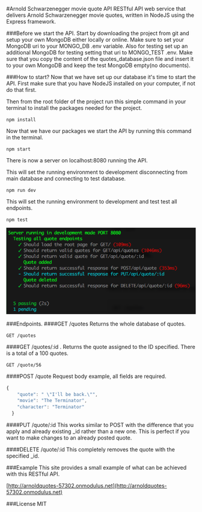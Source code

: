 #Arnold Schwarzenegger movie quote API
RESTful API web service that delivers Arnold Schwarzenegger movie quotes, written in NodeJS using the Express framework.

###Before we start the API.
Start by downloading the project from git and setup your own MongoDB either locally or online.
Make sure to set your MongoDB uri to your MONGO_DB .env variable.
Also for testing set up an additional MongoDB for testing setting that uri to MONGO_TEST .env.
Make sure that you copy the content of the quotes_database.json file and insert it to your own MongoDB and keep the test MongoDB empty(no documents).

###How to start?
Now that we have set up our database it's time to start the API.
First make sure that you have NodeJS installed on your computer, if not do that first.

Then from the root folder of the project run this simple command in your terminal to install the packages needed for the project.
```
npm install
```
Now that we have our packages we start the API by running this command in the terminal.
```
npm start
```
There is now a server on localhost:8080 running the API.



This will set the running environment to development disconnecting from main database and connecting to test database.
```
npm run dev
```

This will set the running environment to development and test test all endpoints.
```
npm test
```

![alt tag](./test.png)

###Endpoints.
####GET /quotes
Returns the whole database of quotes.
```
GET /quotes
```
####GET /quotes/:id .
Returns the quote assigned to the ID specified. There is a total of a 100 quotes.
```
GET /quote/56
```
####POST /quote
Request body example, all fields are required.
```javascript
{
    "quote": " \"I'll be back.\"",
    "movie": "The Terminator",
    "character": "Terminator"
  }
```
####PUT /quote/:id
This works similar to POST with the difference that you apply and already existing _id rather than a new one.
This is perfect if you want to make changes to an already posted quote.

####DELETE /quote/:id
This completely removes the quote with the specified _id.

###Example
This site provides a small example of what can be achieved with this RESTful API.

[http://arnoldquotes-57302.onmodulus.net](http://arnoldquotes-57302.onmodulus.net)

###License
MIT
